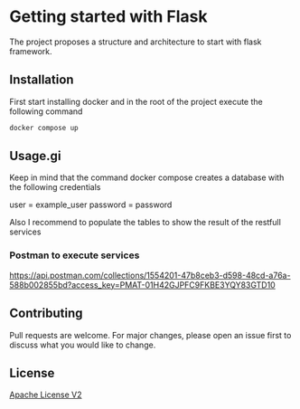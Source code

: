 # Getting started with Flask


The project proposes a structure and architecture to start with flask framework.


## Installation


First start installing docker and in the root of the project execute the following command


```bash
docker compose up
```


## Usage.gi


Keep in mind that the command docker compose creates a database with the following credentials


user = example_user
password = password


Also I recommend to populate the tables to show the result of the restfull services


  
### Postman to execute services


https://api.postman.com/collections/1554201-47b8ceb3-d598-48cd-a76a-588b002855bd?access_key=PMAT-01H42GJPFC9FKBE3YQY83GTD10




## Contributing


Pull requests are welcome. For major changes, please open an issue first
to discuss what you would like to change.




## License


[Apache License V2](https://www.apache.org/licenses/LICENSE-2.0)